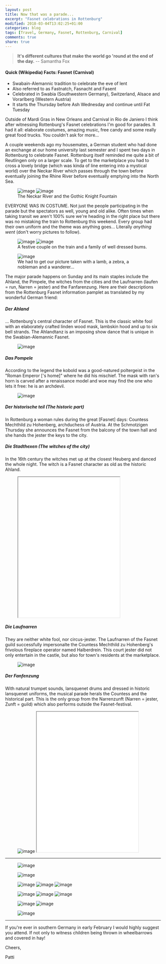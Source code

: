 ```yaml
---
layout: post
title: Now that was a parade...
excerpt: "Fasnet celebrations in Rottenburg"
modified: 2018-03-04T13:02:25+01:00
categories: blog
tags: [Travel, Germany, Fasnet, Rottenburg, Carnival]
comments: true
share: true
---
```


> <strong>It's different cultures that make the world go 'round at the end of the day.</strong>
> -- Samantha Fox 

#### Quick (Wikipedia) Facts: Fasnet (Carnival)
* Swabain-Alemannic tradition to celebrate the eve of lent
* Also referred to as Fastnatch, Fasnacht and Fasent
* Celebrated in Swabia (Southwestern Germany), Switzerland, Alsace and Vorarlberg (Western Austria)
* It starts the Thursday before Ash Wednesday and continue until Fat Tuesday

Outside of Mardi Gras in New Orleans and Carnival in Rio de Janiero I think after witnessing Rottenburg's Fasnet celebrations I'm good for parades. It had it all: elaborate costumes, amazing music, free candy and some really great food trucks. You couldn't ask for more...

A couple weekends ago my housemates, a German student who had done an exchange at our home university last semester and I spent two days in Rottenburg to celebrate Fasnet. Rottenburg itself reminded me quite a bit of Reutlingen only on a larger scale. To get to the marketplace you had to cross a lovely bridge (which was kinda of line entering into a mystical world) over the Neckar River which passes through the town before eventually joining the Rhine River before eventually emptying into the North Sea.  

<figure class ="half">
  <img src="/images/posts/04.03.18/neckar.jpg" alt="image">
  <img src="/images/posts/04.03.18/fountain.jpg" alt="image">
  <figcaption>The Neckar River and the Gothic Knight Fountain</figcaption>
</figure>

EVERYONE WAS IN COSTUME. Not just the people participating in the parade but the spectators as well, young and old alike. Often times when taking transit we aren't 100% sure we're heading in the right place but there was no mistaking the train to Rottenburg this weekend. Every group had their own uniform and the theme was anything goes... Literally *anything went* (don't worry pictures to follow).

<figure class ="half">
  <img src="/images/posts/04.03.18/birdhats.jpg" alt="image">
  <img src="/images/posts/04.03.18/bum.jpg" alt="image">
  <figcaption>A festive couple on the train and a family of well dressed bums.</figcaption>
</figure>

<figure>
	<img src="/images/posts/04.03.18/costumes.jpeg" alt="image">
  <figcaption>We had to get our picture taken with a lamb, a zebra, a nobleman and a wanderer...</figcaption>
</figure>

The major parade happens on Sunday and its main staples include the Ahland, the Pimpele, the witches from the cities and the Laufnarren (laufen = run, Narren = jester) and the Fanfarenzung. Here are their descriptions from the Rottenburg Fasnet information pamplet as translated by my wonderful German friend:

##### Der Ahland

... Rottenburg's central character of Fasnet. This is the classic white fool with an elaborately crafted linden wood mask, lambskin hood and up to six bell strands. The Ahlandtanz is an imposing show dance that is unique in the Swabian-Alemannic Fasnet.

<figure>
	<img src="/images/posts/04.03.18/ahland.jpg" alt="image">
</figure>

##### Das Pompele

According to the legend the kobold was a good-natured poltergeist in the "Roman Emperor ['s home]" where he did his mischief. The mask with ran's horn is carved after a renaissance model and woe may find the one who lets it free: he is an archdevil.  

<figure>
	<img src="/images/posts/04.03.18/pompele.jpg" alt="image">
</figure>

##### Der historische teil (The historic part)

In Rottenburg a woman rules during the great [Fasnet] days: Countess Mechthild zu Hohenberg, archduchess of Austria. At the Schmotzigen Thursday she announces the Fasnet from the balcony of the town hall and she hands the jester the keys to the city.

##### Die Stadthexen (The witches of the city)

In the 16th century the witches met up at the closest Heuberg and danced the whole night. The witch is a Fasnet character as old as the historic Ahland.

<figure>
  <iframe  src="/images/posts/04.03.18/stadthexen.mp4" width="329" height="455" autoplay="0"></iframe>
</figure>

##### Die Laufnarren

They are neither white fool, nor circus-jester. The Laufnarren of the Fasnet guild successfully impersonalte the Countess Mechthild zu Hohenberg's frivolous fireplace operator named Halberdrein. This court jester did not only entertain in the castle, but also for town's residents at the marketplace.

<figure>
	<img src="/images/posts/04.03.18/laufnarren.jpg" alt="image">
</figure>

##### Der Fanfenzung

With natural trumpet sounds, lansquenet drums and dressed in historic lansquenet uniforms, the musical parade herals the Countess and the historical part. This is the only group from the Narrenzunft (Narren = jester, Zunft = guild) which also performs outside the Fasnet-festival.

<figure class ="half">
  <img src="/images/posts/04.03.18/fanfarenzung.jpg" alt="image">
  <iframe src="/images/posts/04.03.18/fanfarenzung.mp4" width="329" height="455" autoplay="0"></iframe>
</figure>

---

<figure>
	<img src="/images/posts/04.03.18/signs.jpg" alt="image">
</figure>

<figure>
	<img src="/images/posts/04.03.18/fakeclergy.jpg" alt="image">
</figure>

<figure class ="third">
  <img src="/images/posts/04.03.18/tinkerbell.jpg" alt="image">
  <img src="/images/posts/04.03.18/fishermen.jpg" alt="image">
  <img src="/images/posts/04.03.18/trolls.jpg" alt="image">
</figure>

<figure class ="third">
  <img src="/images/posts/04.03.18/bears.jpg" alt="image">
  <img src="/images/posts/04.03.18/ducks.jpg" alt="image">
  <img src="/images/posts/04.03.18/cats.jpg" alt="image">
</figure>

<figure class ="half">
  <img src="/images/posts/04.03.18/views.jpg" alt="image">
	<img src="/images/posts/04.03.18/parademasks.jpg" alt="image">
</figure>

<figure>
	<img src="/images/posts/04.03.18/candy.jpg" alt="image">
</figure>

---

If you're ever in southern Germany in early February I would highly suggest you attend. If not only to witness children being thrown in wheelbarrows and covered in hay!

Cheers,

Patti
